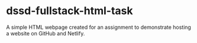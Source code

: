 # dssd-fullstack-html-task
A simple HTML webpage created for an assignment to demonstrate hosting a website on GitHub and Netlify.
